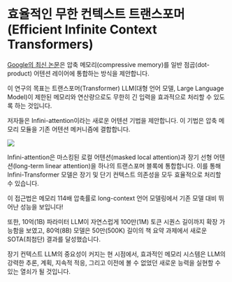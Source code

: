 # 효율적인 무한 컨텍스트 트랜스포머(Efficient Infinite Context Transformers)

[Google의 최신 논문](https://arxiv.org/abs/2404.07143)은 압축 메모리(compressive memory)를 일반 점곱(dot-product) 어텐션 레이어에 통합하는 방식을 제안합니다.

이 연구의 목표는 트랜스포머(Transformer) LLM(대형 언어 모델, Large Language Model)이 제한된 메모리와 연산량으로도 무한히 긴 입력을 효과적으로 처리할 수 있도록 하는 것입니다.

저자들은 Infini-attention이라는 새로운 어텐션 기법을 제안합니다. 이 기법은 압축 메모리 모듈을 기존 어텐션 메커니즘에 결합합니다.

![](../../img/research/infini-attention.png)

Infini-attention은 마스킹된 로컬 어텐션(masked local attention)과 장기 선형 어텐션(long-term linear attention)을 하나의 트랜스포머 블록에 통합합니다. 이를 통해 Infini-Transformer 모델은 장기 및 단기 컨텍스트 의존성을 모두 효율적으로 처리할 수 있습니다.

이 접근법은 메모리 114배 압축률로 long-context 언어 모델링에서 기존 모델 대비 뛰어난 성능을 보입니다!

또한, 10억(1B) 파라미터 LLM이 자연스럽게 100만(1M) 토큰 시퀀스 길이까지 확장 가능함을 보였고, 80억(8B) 모델은 50만(500K) 길이의 책 요약 과제에서 새로운 SOTA(최첨단) 결과를 달성했습니다.

장기 컨텍스트 LLM의 중요성이 커지는 현 시점에서, 효과적인 메모리 시스템은 LLM의 강력한 추론, 계획, 지속적 적응, 그리고 이전에 볼 수 없었던 새로운 능력을 실현할 수 있는 열쇠가 될 것입니다. 